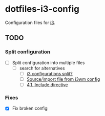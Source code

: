 # dotfiles-i3-config
Configuration files for [i3](https://i3wm.org/).

## TODO

### Split configuration

- [ ] Split configuration into multiple files 
  - [ ] search for alternatives
    - [ ] [i3 configurations split?](https://www.reddit.com/r/i3wm/comments/acybmc/i3_configurations_split/)
    - [ ] [Source/import file from i3wm config](https://stackoverflow.com/questions/65044535/source-import-file-from-i3wm-config)
    - [ ] [4.1. Include directive](https://i3wm.org/docs/userguide.html#include)

### Fixes

- [x] Fix broken config
